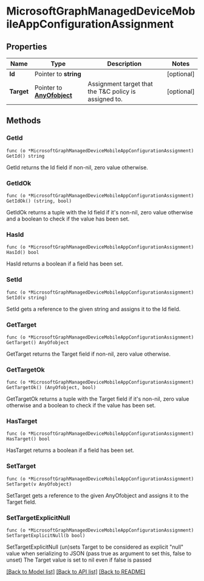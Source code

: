 # MicrosoftGraphManagedDeviceMobileAppConfigurationAssignment

## Properties

Name | Type | Description | Notes
------------ | ------------- | ------------- | -------------
**Id** | Pointer to **string** |  | [optional] 
**Target** | Pointer to [**AnyOfobject**](anyOf&lt;object&gt;.md) | Assignment target that the T&amp;C policy is assigned to. | [optional] 

## Methods

### GetId

`func (o *MicrosoftGraphManagedDeviceMobileAppConfigurationAssignment) GetId() string`

GetId returns the Id field if non-nil, zero value otherwise.

### GetIdOk

`func (o *MicrosoftGraphManagedDeviceMobileAppConfigurationAssignment) GetIdOk() (string, bool)`

GetIdOk returns a tuple with the Id field if it's non-nil, zero value otherwise
and a boolean to check if the value has been set.

### HasId

`func (o *MicrosoftGraphManagedDeviceMobileAppConfigurationAssignment) HasId() bool`

HasId returns a boolean if a field has been set.

### SetId

`func (o *MicrosoftGraphManagedDeviceMobileAppConfigurationAssignment) SetId(v string)`

SetId gets a reference to the given string and assigns it to the Id field.

### GetTarget

`func (o *MicrosoftGraphManagedDeviceMobileAppConfigurationAssignment) GetTarget() AnyOfobject`

GetTarget returns the Target field if non-nil, zero value otherwise.

### GetTargetOk

`func (o *MicrosoftGraphManagedDeviceMobileAppConfigurationAssignment) GetTargetOk() (AnyOfobject, bool)`

GetTargetOk returns a tuple with the Target field if it's non-nil, zero value otherwise
and a boolean to check if the value has been set.

### HasTarget

`func (o *MicrosoftGraphManagedDeviceMobileAppConfigurationAssignment) HasTarget() bool`

HasTarget returns a boolean if a field has been set.

### SetTarget

`func (o *MicrosoftGraphManagedDeviceMobileAppConfigurationAssignment) SetTarget(v AnyOfobject)`

SetTarget gets a reference to the given AnyOfobject and assigns it to the Target field.

### SetTargetExplicitNull

`func (o *MicrosoftGraphManagedDeviceMobileAppConfigurationAssignment) SetTargetExplicitNull(b bool)`

SetTargetExplicitNull (un)sets Target to be considered as explicit "null" value
when serializing to JSON (pass true as argument to set this, false to unset)
The Target value is set to nil even if false is passed

[[Back to Model list]](../README.md#documentation-for-models) [[Back to API list]](../README.md#documentation-for-api-endpoints) [[Back to README]](../README.md)


